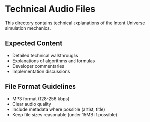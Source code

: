 
# Technical Audio Files

This directory contains technical explanations of the Intent Universe simulation mechanics.

## Expected Content

- Detailed technical walkthroughs
- Explanations of algorithms and formulas
- Developer commentaries
- Implementation discussions

## File Format Guidelines

- MP3 format (128-256 kbps)
- Clear audio quality
- Include metadata where possible (artist, title)
- Keep file sizes reasonable (under 15MB if possible)
